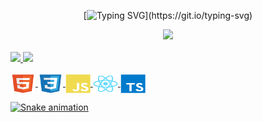 <!-- ### Bem vindo! -->
<div align="center">
  
[![Typing SVG](https://readme-typing-svg.herokuapp.com?font=Fira+Code&duration=2000&color=C8D2DCFF&vCenter=true&multiline=true&width=300&height=100&lines=const+App+%3D+()+%3D%3E+%7B;return+(+Bem+vindo!)+%7D;export+default+App)](https://git.io/typing-svg)
 

<div>
  <img src="https://user-images.githubusercontent.com/67443871/198161073-1f948201-0d14-4b96-ad65-74635025d601.png" width="420px" />
</div>
</div>
<br>

<div>
  <a href="https://github.com/matheusoliveirv">
  <img height="150em" src="https://github-readme-stats.vercel.app/api?username=matheusoliveirv&show_icons=true&hide_border=true&bg_color=0d1117&theme=dark&include_all_commits=true&count_private=true"/>
  <img height="150em" src="https://github-readme-stats.vercel.app/api/top-langs/?username=matheusoliveirv&layout=compact&hide_border=true&bg_color=0d1117&langs_count=7&theme=dark"/>
</div>

<!-- PART 2 -->
<div style="display: inline_block"><br>
  <img align="center" alt="HTML" height="30" width="40" src="https://raw.githubusercontent.com/devicons/devicon/master/icons/html5/html5-original.svg">
  <img align="center" alt="CSS" height="30" width="40" src="https://raw.githubusercontent.com/devicons/devicon/master/icons/css3/css3-original.svg">
  <img align="center" alt="Javascript" height="30" width="40" src="https://raw.githubusercontent.com/devicons/devicon/master/icons/javascript/javascript-plain.svg">
  <img align="center" alt="React" height="30" width="40" src="https://raw.githubusercontent.com/devicons/devicon/master/icons/react/react-original.svg">
  <img align="center" alt="Typescript" height="30" width="40" src="https://raw.githubusercontent.com/devicons/devicon/master/icons/typescript/typescript-plain.svg">
</div>

![Snake animation](https://github.com/matheusoliveirv/matheusoliveirv/blob/output/github-contribution-grid-snake.svg)
